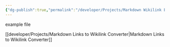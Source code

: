 ```yaml
---
{"dg-publish":true,"permalink":"/developer/Projects/Markdown Wikilink Examples/Example @ file/"}
---
```


example file

[[developer/Projects/Markdown Links to Wikilink Converter\|Markdown Links to Wikilink Converter]]